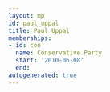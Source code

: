 ```yaml
---
layout: mp
id: paul_uppal
title: Paul Uppal
memberships:
- id: con
  name: Conservative Party
  start: '2010-06-08'
  end: 
autogenerated: true
---
```

